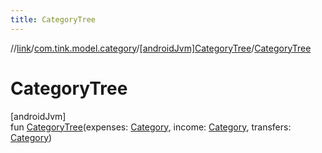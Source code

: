 ```yaml
---
title: CategoryTree
---
```

//[link](../../../index.html)/[com.tink.model.category](../index.html)/[[androidJvm]CategoryTree](index.html)/[CategoryTree](-category-tree.html)



# CategoryTree



[androidJvm]\
fun [CategoryTree](-category-tree.html)(expenses: [Category](../[android-jvm]-category/index.html), income: [Category](../[android-jvm]-category/index.html), transfers: [Category](../[android-jvm]-category/index.html))




